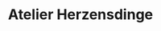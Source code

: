 ---
title: "Atelier Herzensdinge"
url: /heilbad-heiligenstadt/atelier-herzensdinge/
shop: Raumausstattung
---